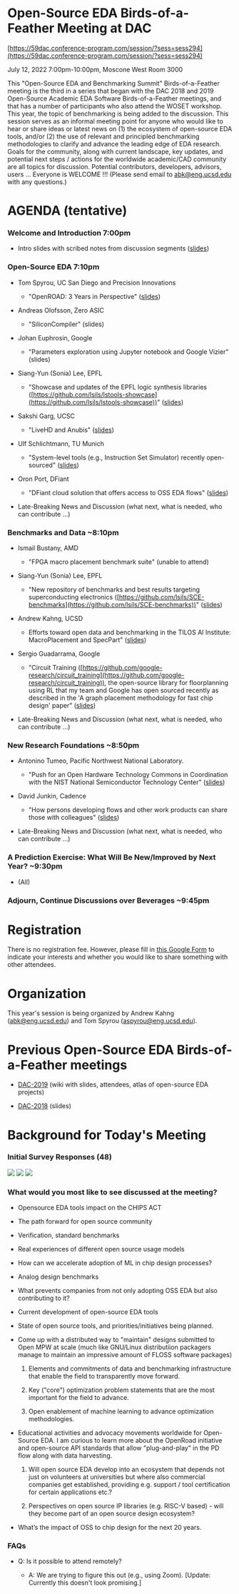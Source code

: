 # Open-Source EDA Birds-of-a-Feather Meeting at DAC
[https://59dac.conference-program.com/session/?sess=sess294](https://59dac.conference-program.com/session/?sess=sess294)

July 12, 2022
7:00pm-10:00pm, Moscone West Room 3000
 
This "Open-Source EDA and Benchmarking Summit" Birds-of-a-Feather meeting is the third in a series that began with the DAC 2018 and 2019 Open-Source Academic EDA Software Birds-of-a-Feather meetings, and that has a number of participants who also attend the WOSET workshop.  This year, the topic of benchmarking is being added to the discussion.  This session serves as an informal meeting point for anyone who would like to hear or share ideas or latest news on (1) the ecosystem of open-source EDA tools, and/or (2) the use of relevant and principled benchmarking methodologies to clarify and advance the leading edge of EDA research. Goals for the community, along with current landscape, key updates, and potential next steps / actions for the worldwide academic/CAD community are all topics for discussion. Potential contributors, developers, advisors, users … Everyone is WELCOME !!! (Please send email to abk@eng.ucsd.edu with any questions.)

# AGENDA (tentative)

### Welcome and Introduction 7:00pm

- Intro slides with scribed notes from discussion segments ([slides](<./doc/slides/LIVE-NOTES-Open-Source EDA and Benchmarking Summit 2022.pdf>))

### Open-Source EDA 7:10pm

- Tom Spyrou, UC San Diego and Precision Innovations

  - "OpenROAD: 3 Years in Perspective" ([slides](<doc/slides/DAC2022 birds of a feather open source EDA.pdf>))
  
- Andreas Olofsson, Zero ASIC

  - "SiliconCompiler" (slides)
  
- Johan Euphrosin, Google
  
  - "Parameters exploration using Jupyter notebook and Google Vizier" (slides)
  
- Siang-Yun (Sonia) Lee, EPFL

  - "Showcase and updates of the EPFL logic synthesis libraries ([https://github.com/lsils/lstools-showcase](https://github.com/lsils/lstools-showcase))" ([slides](<doc/slides/Sonia_2022_DAC_birds-of-a-feather_epfl-libs.pdf>))

- Sakshi Garg, UCSC

   - "LiveHD and Anubis" ([slides](<doc/slides/Sakshi_Garg_UCSC_liveHD_Anubis.pdf>))

- Ulf Schlichtmann, TU Munich
 
  - "System-level tools (e.g., Instruction Set Simulator) recently open-sourced" ([slides](<doc/slides/Ulf_2022_07_TUM_OpenSOurce_DAC US.pdf>))

- Oron Port, DFiant

  - "DFiant cloud solution that offers access to OSS EDA flows" ([slides](<doc/slides/Oron_DFiant Remote.pdf>))

- Late-Breaking News and Discussion (what next, what is needed, who can contribute …)

### Benchmarks and Data  ~8:10pm

- Ismail Bustany, AMD

  - "FPGA macro placement benchmark suite" (unable to attend)

- Siang-Yun (Sonia) Lee, EPFL

  - "New repository of benchmarks and best results targeting superconducting electronics ([https://github.com/lsils/SCE-benchmarks](https://github.com/lsils/SCE-benchmarks))" ([slides](<doc/slides/Sonia_2022_DAC_birds-of-a-feather_sce-benchmarks.pdf>))
  
- Andrew Kahng, UCSD

  - Efforts toward open data and benchmarking in the TILOS AI Institute: MacroPlacement and SpecPart" ([slides](<doc/slides/MacroPlacement-SpecPart-DAC-BOF-v5.pdf>))
  
- Sergio Guadarrama, Google

  - "Circuit Training ([https://github.com/google-research/circuit_training](https://github.com/google-research/circuit_training)), the open-source library for floorplanning using RL that my team and Google has open sourced recently as described in the 'A graph placement methodology for fast chip design' paper" ([slides](<doc/slides/Part2-Talk4-Guadarrama.pdf>))

- Late-Breaking News and Discussion (what next, what is needed, who can contribute …)

### New Research Foundations ~8:50pm

- Antonino Tumeo, Pacific Northwest National Laboratory.  

  - "Push for an Open Hardware Technology Commons in Coordination with the NIST National Semiconductor Technology Center" ([slides](<doc/slides/Antonino Tumeo_BOF.pdf>))
  
- David Junkin, Cadence

  - "How persons developing flows and other work products can share those with colleagues" ([slides](<doc/slides/BOAF-Junkin-DAC-Presentation.pdf>))
  
- Late-Breaking News and Discussion (what next, what is needed, who can contribute …)

### A Prediction Exercise: What Will Be New/Improved by Next Year?  ~9:30pm

- (All)

### Adjourn, Continue Discussions over Beverages  ~9:45pm


# Registration
There is no registration fee. However, please fill in [this Google Form](https://docs.google.com/forms/d/e/1FAIpQLSczKTmaTTg_DlrXA0mQ7tYq65e5lte8ldJFgJrKDWqhbpDXpQ/viewform?usp=sf_link) to indicate your interests and whether you would like to share something with other attendees.

# Organization
This year's session is being organized by Andrew Kahng (abk@eng.ucsd.edu) and Tom Spyrou (aspyrou@eng.ucsd.edu).

# Previous Open-Source EDA Birds-of-a-Feather meetings

- [DAC-2019](https://github.com/The-OpenROAD-Project/Birds-of-a-Feather-Open-Source-Academic-EDA-Software/wiki/DAC-2019-Birds-of-a-Feather:-Open-Source-Academic-EDA-Software) (wiki with slides, attendees, atlas of open-source EDA projects)

- [DAC-2018](https://drive.google.com/open?id=1m8ZJEvfLcUhiL1KX7rj18gzi-zLhI6P2) (slides)

# Background for Today's Meeting

### Initial Survey Responses (48)

<img src="./doc/01.png">
<img src="./doc/02.png">
<img src="./doc/03.png">

### What would you most like to see discussed at the meeting?

- Opensource EDA tools impact on the CHIPS ACT

- The path forward for open source community

- Verification, standard benchmarks

- Real experiences of different open source usage models

- How can we accelerate adoption of ML in chip design processes?

- Analog design benchmarks

- What prevents companies from not only adopting OSS EDA but also contributing to it?

- Current development of open-source EDA tools

- State of open source tools, and priorities/initiatives being planned.

- Come up with a distributed way to "maintain" designs submitted to Open MPW at scale (much like GNU/Linux distributiion packagers manage to maintain an impressive amount of FLOSS software packages)

  1. Elements and commitments of data and benchmarking infrastructure that enable the field to transparently move forward. 
  
  2. Key ("core") optimization problem statements that are the most important for the field to advance. 
  
  3. Open enablement of machine learning to advance optimization methodologies.
  
- Educational activities and advocacy movements worldwide for Open-Source EDA. 
I am curious to learn more about the OpenRoad initiative and open-source API standards that allow "plug-and-play" in the PD flow along with data harvesting.

  1. Will open source EDA develop into an ecosystem that depends not just on volunteers at universities but where also commercial companies get established, providing e.g. support / tool certification for certain applications etc.?  
  
  2. Perspectives on open source IP libraries (e.g. RISC-V based) - will they become part of an open source design ecosystem?
  
- What’s the impact of OSS to chip design for the next 20 years.

### FAQs

- Q: Is it possible to attend remotely?  

  - A: We are trying to figure this out (e.g., using Zoom). [Update: Currently this doesn't look promising.]

